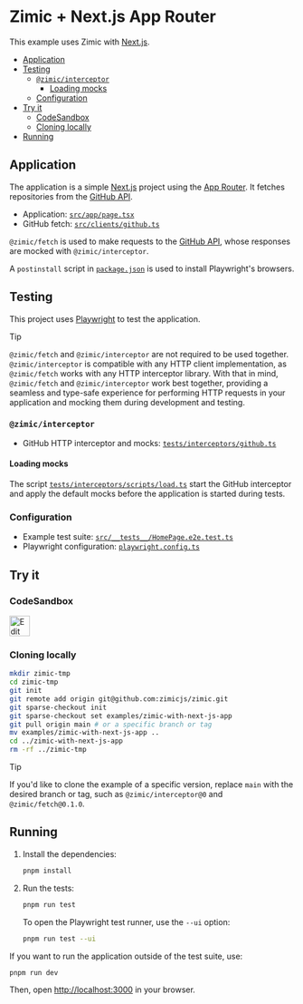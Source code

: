 <h1>
  Zimic + Next.js App Router
</h1>

This example uses Zimic with [Next.js](https://nextjs.org).

- [Application](#application)
- [Testing](#testing)
  - [`@zimic/interceptor`](#zimicinterceptor)
    - [Loading mocks](#loading-mocks)
  - [Configuration](#configuration)
- [Try it](#try-it)
  - [CodeSandbox](#codesandbox)
  - [Cloning locally](#cloning-locally)
- [Running](#running)

## Application

The application is a simple [Next.js](https://nextjs.org) project using the [App Router](https://nextjs.org/docs/app).
It fetches repositories from the [GitHub API](https://docs.github.com/en/rest).

- Application: [`src/app/page.tsx`](./src/app/page.tsx)
- GitHub fetch: [`src/clients/github.ts`](./src/clients/github.ts)

`@zimic/fetch` is used to make requests to the [GitHub API](https://docs.github.com/rest), whose responses are mocked
with `@zimic/interceptor`.

A `postinstall` script in [`package.json`](./package.json) is used to install Playwright's browsers.

## Testing

This project uses [Playwright](https://playwright.dev) to test the application.

> [!TIP]
>
> `@zimic/fetch` and `@zimic/interceptor` are not required to be used together. `@zimic/interceptor` is compatible with
> any HTTP client implementation, as `@zimic/fetch` works with any HTTP interceptor library. With that in mind,
> `@zimic/fetch` and `@zimic/interceptor` work best together, providing a seamless and type-safe experience for
> performing HTTP requests in your application and mocking them during development and testing.

### `@zimic/interceptor`

- GitHub HTTP interceptor and mocks: [`tests/interceptors/github.ts`](./tests/interceptors/github.ts)

#### Loading mocks

The script [`tests/interceptors/scripts/load.ts`](./tests/interceptors/scripts/load.ts) start the GitHub interceptor and
apply the default mocks before the application is started during tests.

### Configuration

- Example test suite: [`src/__tests__/HomePage.e2e.test.ts`](./src/__tests__/HomePage.e2e.test.ts)
- Playwright configuration: [`playwright.config.ts`](./playwright.config.ts)

## Try it

### CodeSandbox

<a href="https://codesandbox.io/p/sandbox/github/zimicjs/zimic/tree/main/examples/zimic-with-next-js-app">
  <img
    src="https://codesandbox.io/static/img/play-codesandbox.svg"
    alt="Edit in CodeSandbox"
    height="36px"
  />
</a>

### Cloning locally

```bash
mkdir zimic-tmp
cd zimic-tmp
git init
git remote add origin git@github.com:zimicjs/zimic.git
git sparse-checkout init
git sparse-checkout set examples/zimic-with-next-js-app
git pull origin main # or a specific branch or tag
mv examples/zimic-with-next-js-app ..
cd ../zimic-with-next-js-app
rm -rf ../zimic-tmp
```

> [!TIP]
>
> If you'd like to clone the example of a specific version, replace `main` with the desired branch or tag, such as
> `@zimic/interceptor@0` and `@zimic/fetch@0.1.0`.

## Running

1. Install the dependencies:

   ```bash
   pnpm install
   ```

2. Run the tests:

   ```bash
   pnpm run test
   ```

   To open the Playwright test runner, use the `--ui` option:

   ```bash
   pnpm run test --ui
   ```

If you want to run the application outside of the test suite, use:

```bash
pnpm run dev
```

Then, open [http://localhost:3000](http://localhost:3000) in your browser.
